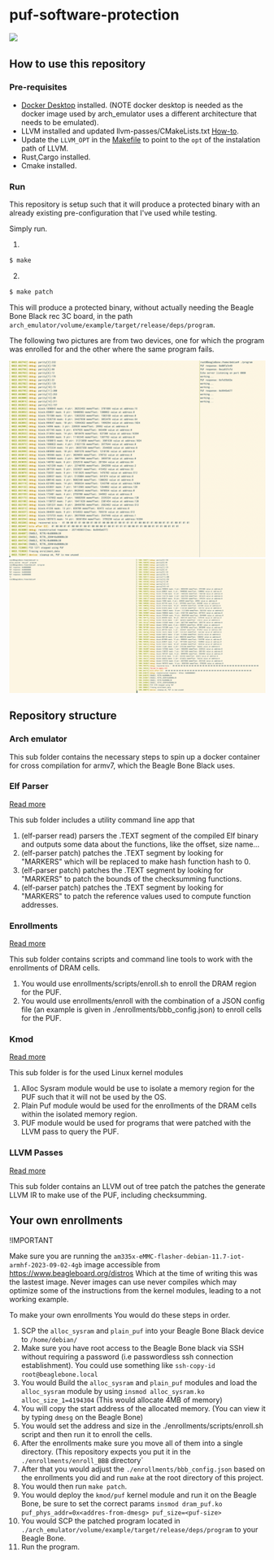 # puf-software-protection

![](./puf-scheme.png)

## How to use this repository

### Pre-requisites
- [Docker Desktop](https://www.docker.com/products/docker-desktop/) installed. (NOTE docker desktop is needed as the docker image used by arch_emulator uses a different architecture that needs to be emulated).
- LLVM installed and updated llvm-passes/CMakeLists.txt [How-to](./llvm-passes/README.md).
- Update the `LLVM_OPT` in the [Makefile](./Makefile) to point to the `opt` of the instalation path of LLVM.
- Rust,Cargo installed.
- Cmake installed.

### Run

This repository is setup such that it will produce a protected binary with an already existing pre-configuration that I've used
while testing.

Simply run.

1.
```bash
$ make
```

2.
```bash
$ make patch
```

This will produce a protected binary, without actually needing the Beagle Bone Black rec 3C board, in the path `arch_emulator/volume/example/target/release/deps/program`.

The following two pictures are from two devices, one for which the program was enrolled for and the other where the same program fails.

![](./example.png "PUF example")
![](./example2.png "PUF example")


## Repository structure

### Arch emulator
This sub folder contains the necessary steps to spin up a docker container for cross compilation for armv7, which the Beagle Bone Black uses.

### Elf Parser
[Read more](./elf-parser/README.md)

This sub folder includes a utility command line app that

1. (elf-parser read) parsers the .TEXT segment of the compiled Elf binary and outputs some data about the functions, like the offset, size name...
2. (elf-parser patch) patches the .TEXT segment by looking for "MARKERS" which will be replaced to make hash function hash to 0.
3. (elf-parser patch) patches the .TEXT segment by looking for "MARKERS" to patch the bounds of the checksumming functions.
3. (elf-parser patch) patches the .TEXT segment by looking for "MARKERS" to patch the reference values used to compute function addresses.

### Enrollments
[Read more](./enrollments/README.md)

This sub folder contains scripts and command line tools to work with the enrollments of DRAM cells.

1. You would use enrollments/scripts/enroll.sh to enroll the DRAM region for the PUF.
2. You would use enrollments/enroll with the combination of a JSON config file (an example is given in ./enrollments/bbb_config.json) to enroll cells for the PUF.

### Kmod
[Read more](./kmod/README.md)

This sub folder is for the used Linux kernel modules

1. Alloc Sysram module would be use to isolate a memory region for the PUF such that it will not be used by the OS.
2. Plain Puf module would be used for the enrollments of the DRAM cells within the isolated memory region.
3. PUF module would be used for programs that were patched with the LLVM pass to query the PUF.

### LLVM Passes
[Read more](./llvm-passes/README.md)

This sub folder contains an LLVM out of tree patch the patches the generate LLVM IR to make use of the PUF, including checksumming.

## Your own enrollments
!IMPORTANT

Make sure you are running the `am335x-eMMC-flasher-debian-11.7-iot-armhf-2023-09-02-4gb` image accessible from https://www.beagleboard.org/distros
Which at the time of writing this was the lastest image. Never images can use never compiles which may optimize some of the instructions from the kernel modules, leading
to a not working example.

To make your own enrollments You would do these steps in order.

1. SCP the `alloc_sysram` and `plain_puf` into your Beagle Bone Black device to `/home/debian/`
2. Make sure you have root access to the Beagle Bone black via SSH without requiring a password (i.e passwordless ssh connection establishment). You could use something like `ssh-copy-id root@beaglebone.local`
3. You would Build the `alloc_sysram` and `plain_puf` modules and load the `alloc_sysram` module by using `insmod alloc_sysram.ko alloc_size_1=4194304` (This would allocate 4MB of memory)
4. You will copy the start address of the allocated memory. (You can view it by typing `dmesg` on the Beagle Bone)
5. You would set the address and size in the ./enrollments/scripts/enroll.sh script and then run it to enroll the cells.
5. After the enrollments make sure you move all of them into a single directory. (This repository expects you put it in the `./enrollments/enroll_BBB` directory`
6. After that you would adjust the `./enrollments/bbb_config.json` based on the enrollments you did and run `make` at the root directory of this project.
7. You would then run `make patch`.
8. You would deploy the `kmod/puf` kernel module and run it on the Beagle Bone, be sure to set the correct params `insmod dram_puf.ko puf_phys_addr=0x<addres-from-dmesg> puf_size=<puf-size>`
9. You would SCP the patched program located in `./arch_emulator/volume/example/target/release/deps/program` to your Beagle Bone.
10. Run the program.
